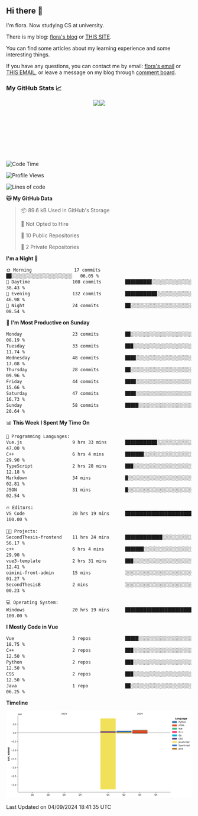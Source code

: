 ## Hi there 👋

I'm flora. Now studying CS at university. 

There is my blog: [flora's blog](https://florae006.github.io/) or [THIS SITE](https://dodolalorc.cn/). 

You can find some articles about my learning experience and some interesting things.

If you have any questions, you can contact me by email: [flora's email](mailto:chenflora124@gmail.com) or [THIS EMAIL](mailto:flora_chen2021@163.com), or leave a message on my blog through [comment board](https://florae006.github.io/comments/).

### My GitHub Stats 📈
<div style="display:flex;flex-direction:row;justify-content:center;">
  <img height="150" class="img" src="https://github-readme-stats.vercel.app/api?username=Florae006&count_private=true&show_icons=true&theme=graywhite&show_owner=true" />
  <img height="150" class="img" src="https://github-readme-stats.vercel.app/api/top-langs/?username=Florae006&layout=compact&theme=graywhite" />
</div>

<!--START_SECTION:waka-->
![Code Time](http://img.shields.io/badge/Code%20Time-232%20hrs%2014%20mins-blue)

![Profile Views](http://img.shields.io/badge/Profile%20Views-0-blue)

![Lines of code](https://img.shields.io/badge/From%20Hello%20World%20I%27ve%20Written-1.1%20million%20lines%20of%20code-blue)

**🐱 My GitHub Data** 

> 📦 89.6 kB Used in GitHub's Storage 
 > 
> 🚫 Not Opted to Hire
 > 
> 📜 10 Public Repositories 
 > 
> 🔑 2 Private Repositories 
 > 
**I'm a Night 🦉** 

```text
🌞 Morning                17 commits          ██░░░░░░░░░░░░░░░░░░░░░░░   06.05 % 
🌆 Daytime                108 commits         ██████████░░░░░░░░░░░░░░░   38.43 % 
🌃 Evening                132 commits         ████████████░░░░░░░░░░░░░   46.98 % 
🌙 Night                  24 commits          ██░░░░░░░░░░░░░░░░░░░░░░░   08.54 % 
```
📅 **I'm Most Productive on Sunday** 

```text
Monday                   23 commits          ██░░░░░░░░░░░░░░░░░░░░░░░   08.19 % 
Tuesday                  33 commits          ███░░░░░░░░░░░░░░░░░░░░░░   11.74 % 
Wednesday                48 commits          ████░░░░░░░░░░░░░░░░░░░░░   17.08 % 
Thursday                 28 commits          ██░░░░░░░░░░░░░░░░░░░░░░░   09.96 % 
Friday                   44 commits          ████░░░░░░░░░░░░░░░░░░░░░   15.66 % 
Saturday                 47 commits          ████░░░░░░░░░░░░░░░░░░░░░   16.73 % 
Sunday                   58 commits          █████░░░░░░░░░░░░░░░░░░░░   20.64 % 
```


📊 **This Week I Spent My Time On** 

```text
💬 Programming Languages: 
Vue.js                   9 hrs 33 mins       ████████████░░░░░░░░░░░░░   47.00 % 
C++                      6 hrs 4 mins        ███████░░░░░░░░░░░░░░░░░░   29.90 % 
TypeScript               2 hrs 28 mins       ███░░░░░░░░░░░░░░░░░░░░░░   12.18 % 
Markdown                 34 mins             █░░░░░░░░░░░░░░░░░░░░░░░░   02.81 % 
JSON                     31 mins             █░░░░░░░░░░░░░░░░░░░░░░░░   02.54 % 

🔥 Editors: 
VS Code                  20 hrs 19 mins      █████████████████████████   100.00 % 

🐱‍💻 Projects: 
SecondThesis-frontend    11 hrs 24 mins      ██████████████░░░░░░░░░░░   56.17 % 
c++                      6 hrs 4 mins        ███████░░░░░░░░░░░░░░░░░░   29.90 % 
vue3-template            2 hrs 31 mins       ███░░░░░░░░░░░░░░░░░░░░░░   12.41 % 
oimini-front-admin       15 mins             ░░░░░░░░░░░░░░░░░░░░░░░░░   01.27 % 
SecondThesisB            2 mins              ░░░░░░░░░░░░░░░░░░░░░░░░░   00.23 % 

💻 Operating System: 
Windows                  20 hrs 19 mins      █████████████████████████   100.00 % 
```

**I Mostly Code in Vue** 

```text
Vue                      3 repos             █████░░░░░░░░░░░░░░░░░░░░   18.75 % 
C++                      2 repos             ███░░░░░░░░░░░░░░░░░░░░░░   12.50 % 
Python                   2 repos             ███░░░░░░░░░░░░░░░░░░░░░░   12.50 % 
CSS                      2 repos             ███░░░░░░░░░░░░░░░░░░░░░░   12.50 % 
Java                     1 repo              ██░░░░░░░░░░░░░░░░░░░░░░░   06.25 % 
```



**Timeline**

![Lines of Code chart](https://raw.githubusercontent.com/Florae006/Florae006/main/assets/bar_graph.png)


 Last Updated on 04/09/2024 18:41:35 UTC
<!--END_SECTION:waka-->

<!--
**Florae006/Florae006** is a ✨ _special_ ✨ repository because its `README.md` (this file) appears on your GitHub profile.

Here are some ideas to get you started:

- 🔭 I’m currently working on ...
- 🌱 I’m currently learning ...
- 👯 I’m looking to collaborate on ...
- 🤔 I’m looking for help with ...
- 💬 Ask me about ...
- 📫 How to reach me: ...
- 😄 Pronouns: ...
- ⚡ Fun fact: ...
  -->
